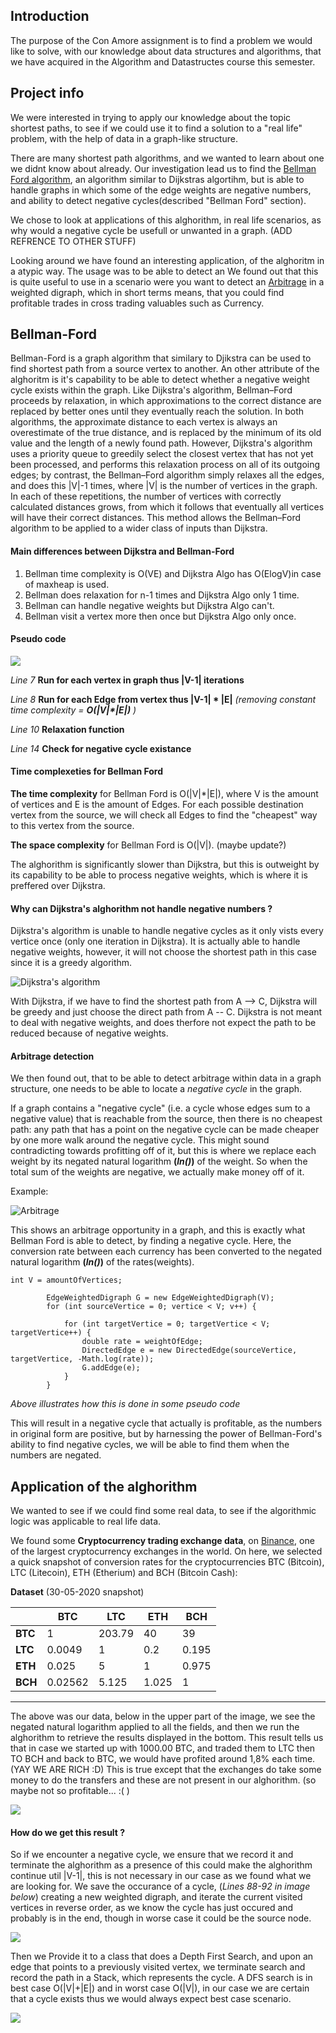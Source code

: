 ## Introduction
The purpose of the Con Amore assignment is to find a problem we would like to solve, with our knowledge about data structures and algorithms, that we have acquired in the Algorithm and Datastructes course this semester.

## Project info
We were interested in trying to apply our knowledge about the topic shortest paths, to see if we could use it to find a solution to a "real life" problem, with the help of data in a graph-like structure.

There are many shortest path algorithms, and we wanted to learn about one we didnt know about already. Our investigation lead us to find the [Bellman Ford algorithm](https://en.wikipedia.org/wiki/Bellman%E2%80%93Ford_algorithm), an algorithm similar to Dijkstras algortihm, but is able to handle graphs in which some of the edge weights are negative numbers, and ability to detect negative cycles(described "Bellman Ford" section).

We chose to look at applications of this alghorithm, in real life scenarios, as why would a negative cycle be usefull or unwanted in a graph. (ADD REFRENCE TO OTHER STUFF) 

Looking around we have found an interesting application, of the alghoritm in a atypic way. The usage was to be able to detect an We found out that this is quite useful to use in a scenario were you want to detect an [Arbitrage](https://en.wikipedia.org/wiki/Arbitrage) in a weighted digraph, which in short terms means, that you could find profitable trades in cross trading valuables such as Currency.

## Bellman-Ford

Bellman-Ford is a graph algorithm that similary to Djikstra can be used to find shortest path from a source vertex to another. An other attribute of the alghoritm is it's capability to be able to detect whether a negative weight cycle exists within the graph.
Like Dijkstra's algorithm, Bellman–Ford proceeds by relaxation, in which approximations to the correct distance are replaced by better ones until they eventually reach the solution. In both algorithms, the approximate distance to each vertex is always an overestimate of the true distance, and is replaced by the minimum of its old value and the length of a newly found path. However, Dijkstra's algorithm uses a priority queue to greedily select the closest vertex that has not yet been processed, and performs this relaxation process on all of its outgoing edges; by contrast, the Bellman–Ford algorithm simply relaxes all the edges, and does this |V|-1 times, where |V| is the number of vertices in the graph. In each of these repetitions, the number of vertices with correctly calculated distances grows, from which it follows that eventually all vertices will have their correct distances. This method allows the Bellman–Ford algorithm to be applied to a wider class of inputs than Dijkstra.

#### Main differences between Dijkstra and Bellman-Ford
1. Bellman time complexity is O(VE) and Dijkstra Algo has O(ElogV)in case of maxheap is used.
2. Bellman does relaxation for n-1 times and Dijkstra Algo only 1 time.
3. Bellman can handle negative weights but Dijkstra Algo can't.
4. Bellman visit a vertex more then once but Dijkstra Algo only once.

#### Pseudo code

![](/assets/pseudocode.png)

*Line 7* **Run for each vertex in graph thus |V-1| iterations**

*Line 8* **Run for each Edge from vertex thus |V-1| * |E|**  *(removing constant time complexity = **O(|V|\*|E|)** )*

*Line 10* **Relaxation function**

*Line 14* **Check for negative cycle existance**



#### Time complexeties for Bellman Ford
**The time complexity** for Bellman Ford is O(|V|*|E|), where V is the amount of vertices and E is the amount of Edges. For each possible destination vertex from the source, we will check all Edges to find the "cheapest" way to this vertex from the source.

**The space complexity** for Bellman Ford is O(|V|). (maybe update?)

The alghorithm is significantly slower than Dijkstra, but this is outweight by its capability to be able to process negative weights, which is where it is preffered over Dijkstra.

#### Why can Dijkstra's alghorithm not handle negative numbers ?
Dijkstra's algorithm is unable to handle negative cycles as it only vists every vertice once (only one iteration in Dijkstra). It is actually able to handle negative weights, however, it will not choose the shortest path in this case since it is a greedy algorithm.

![Dijkstra's algorithm](/assets/dijkstra.png)

With Dijkstra, if we have to find the shortest path from A --> C, Dijkstra will be greedy and just choose the direct path from A -- C. Dijkstra is not meant to deal with negative weights, and does therfore not expect the path to be reduced because of negative weights.

#### Arbitrage detection
We then found out, that to be able to detect arbitrage within data in a graph structure, one needs to be able to locate a *negative cycle* in the graph.

If a graph contains a "negative cycle" (i.e. a cycle whose edges sum to a negative value) that is reachable from the source, then there is no cheapest path: any path that has a point on the negative cycle can be made cheaper by one more walk around the negative cycle. 
This might sound contradicting towards profitting off of it, but this is where we replace each weight by its negated natural logarithm **(*ln()*)** of the weight. So when the total sum of the weights are negative, we actually make money off of it.

Example: 

![Arbitrage](/assets/Arbitrage.PNG)

This shows an arbitrage opportunity in a graph, and this is exactly what Bellman Ford is able to detect, by finding a negative cycle. Here, the conversion rate between each currency has been converted to the negated natural logarithm **(*ln()*)** of the rates(weights). 

```
int V = amountOfVertices;

        EdgeWeightedDigraph G = new EdgeWeightedDigraph(V);
        for (int sourceVertice = 0; vertice < V; v++) {

            for (int targetVertice = 0; targetVertice < V; targetVertice++) {
                double rate = weightOfEdge;
                DirectedEdge e = new DirectedEdge(sourceVertice, targetVertice, -Math.log(rate));
                G.addEdge(e);
            }
        }
```
*Above illustrates how this is done in some pseudo code*

This will result in a negative cycle that actually is profitable, as the numbers in original form are positive, but by harnessing the power of Bellman-Ford's ability to find negative cycles, we will be able to find them when the numbers are negated.


## Application of the alghorithm 

We wanted to see if we could find some real data, to see if the algorithmic logic was applicable to real life data. 

We found some **Cryptocurrency trading exchange data**, on [Binance](https://en.wikipedia.org/wiki/Binance), one of the largest cryptocurrency exchanges in the world. On here, we selected a quick snapshot of conversion rates for the cryptocurrencies BTC (Bitcoin), LTC (Litecoin), ETH (Etherium) and BCH (Bitcoin Cash):

**Dataset** (30-05-2020 snapshot)

|  | BTC | LTC | ETH | BCH |
| --- | --- | --- | --- | --- | 
| **BTC** | 1 | 203.79 | 40 | 39 | 
| **LTC** |   0.0049 |  1 | 0.2 | 0.195| 
| **ETH** |   0.025 |   5 |       1  |    0.975| 
| **BCH** |   0.02562 |  5.125 |   1.025 |  1| 

---

The above was our data, below in the upper part of the image, we see the negated natural logarithm applied to all the fields, and then we run the alghorithm to retrieve the results displayed in the bottom. This result tells us that in case we started up with 1000.00 BTC, and traded them to LTC then TO BCH and back to BTC, we would have profited around 1,8% each time. (YAY WE ARE RICH :D) This is true except that the exchanges do take some money to do the transfers and these are not present in our alghorithm. (so maybe not so profitable... :( ) 

![](/assets/crypto.png)

#### How do we get this result ?
So if we encounter a negative cycle, we ensure that we record it and terminate the alghorithm as a presence of this could make the alghorithm continue util |V-1|, this is not necessary in our case as we found what we are looking for. We save the occurance of a cycle, (*Lines 88-92 in image below*) creating a new weighted digraph, and iterate the current visited vertices in reverse order, as we know the cycle has just occured and probably is in the end, though in worse case it could be the source node.
 
![](./assets/negativecycle.png)


Then we Provide it to a class that does a Depth First Search, and upon an edge that points to a previously visited vertex, we terminate search and record the path in a Stack, which represents the cycle.
A DFS search is in best case O(|V|+|E|) and in worst case O(|V|), in our case we are certain that a cycle exists thus we would always expect best case scenario.

![](./assets/dfs.png)